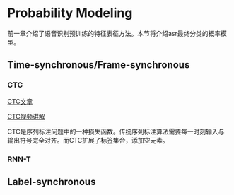 # Probability Modeling

前一章介绍了语音识别预训练的特征表征方法。本节将介绍asr最终分类的概率模型。

## Time-synchronous/Frame-synchronous

### CTC

[CTC文章](https://www.cnblogs.com/shiyublog/p/10493348.html)

[CTC视频讲解](https://www.bilibili.com/video/BV1mv4y1P7QB)


CTC是序列标注问题中的一种损失函数。传统序列标注算法需要每一时刻输入与输出符号完全对齐。而CTC扩展了标签集合，添加空元素。



### RNN-T



## Label-synchronous

